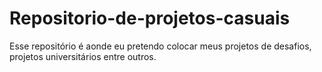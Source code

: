 # Repositorio-de-projetos-casuais
Esse repositório é aonde eu pretendo colocar meus projetos de desafios, projetos universitários entre outros.
